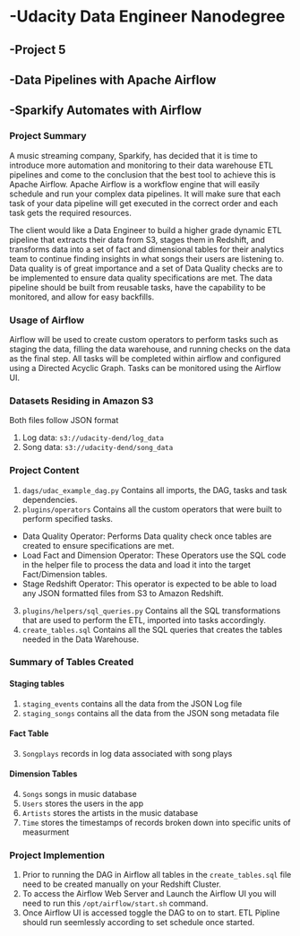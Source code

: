 #   -Udacity Data Engineer Nanodegree
##  -Project 5
##  -Data Pipelines with Apache Airflow
##  -Sparkify Automates with Airflow

### Project Summary

A music streaming company, Sparkify, has decided that it is time to introduce more automation and monitoring to their data warehouse ETL pipelines and come to the conclusion that the best tool to achieve this is Apache Airflow. Apache Airflow is a workflow engine that will easily schedule and run your complex data pipelines. It will make sure that each task of your data pipeline will get executed in the correct order and each task gets the required resources.

The client would like a Data Engineer to build a higher grade dynamic ETL pipeline that extracts their data from S3, stages them in Redshift, and transforms data into a set of fact and dimensional tables for their analytics team to continue finding insights in what songs their users are listening to. Data quality is of great importance and a set of Data Quality checks are to be implemented to ensure data quality specifications are met. The data pipeline should be built from reusable tasks, have the capability to be monitored, and allow for easy backfills.

### Usage of Airflow

Airflow will be used to create custom operators to perform tasks such as staging the data, filling the data warehouse, and running checks on the data as the final step. All tasks will be completed within airflow and configured using a Directed Acyclic Graph. Tasks can be monitored using the Airflow UI.

### Datasets Residing in Amazon S3

Both files follow JSON format
1. Log data: `s3://udacity-dend/log_data`
2. Song data: `s3://udacity-dend/song_data`

### Project Content

1. `dags/udac_example_dag.py` Contains all imports, the DAG, tasks and task dependencies.
2. `plugins/operators` Contains all the custom operators that were built to perform specified tasks.
- Data Quality Operator: Performs Data quality check once tables are created to ensure specifications are met.
- Load Fact and Dimension Operator: These Operators use the SQL code in the helper file to process the data and load it into the target Fact/Dimension tables.
- Stage Redshift Operator: This operator is expected to be able to load any JSON formatted files from S3 to Amazon Redshift.
3. `plugins/helpers/sql_queries.py` Contains all the SQL transformations that are used to perform the ETL, imported into tasks accordingly.
4. `create_tables.sql` Contains all the SQL queries that creates the tables needed in the Data Warehouse.

### Summary of Tables Created 

#### Staging tables
1. `staging_events` contains all the data from the JSON Log file
2. `staging_songs` contains all the data from the JSON song metadata file

#### Fact Table
3. `Songplays` records in log data associated with song plays

#### Dimension Tables
4. `Songs`  songs in music database
5. `Users` stores the users in the app
6. `Artists` stores the artists in the music database
7. `Time` stores the timestamps of records broken down into specific units of measurment


### Project Implemention

1. Prior to running the DAG in Airflow all tables in the `create_tables.sql` file need to be created manually on your Redshift Cluster.
2. To access the Airflow Web Server and Launch the Airflow UI you will need to run this `/opt/airflow/start.sh` command.
3. Once Airflow UI is accessed toggle the DAG to on to start. ETL Pipline should run seemlessly according to set schedule once started.



